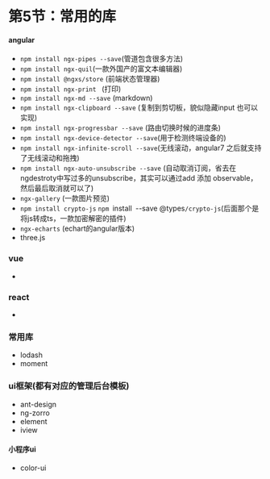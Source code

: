# 第5节：常用的库

#### angular

* `npm install ngx-pipes --save`(管道包含很多方法)
* `npm install ngx-quil`(一款外国产的富文本编辑器)
* `npm install @ngxs/store` (前端状态管理器)
* `npm install ngx-print ` (打印)
* `npm install ngx-md --save` (markdown)
* `npm install ngx-clipboard --save` (复制到剪切板，貌似隐藏input 也可以实现)
* `npm install ngx-progressbar --save` (路由切换时候的进度条)
* `npm install ngx-device-detector --save`(用于检测终端设备的)
* `npm install ngx-infinite-scroll --save`(无线滚动，angular7 之后就支持了无线滚动和拖拽)
* `npm install ngx-auto-unsubscribe --save` (自动取消订阅，省去在ngdestroty中写过多的unsubscribe，其实可以通过add 添加 observable，然后最后取消就可以了)
* `ngx-gallery` (一款图片预览)
* `npm install crypto-js` ``npm ``install` `--save @types``/crypto-js``(后面那个是将js转成ts，一款加密解密的插件)
* `ngx-echarts` (echart的angular版本)
* three.js 

### vue

- 

### react

- 

### 常用库

- lodash
- moment

### ui框架(都有对应的管理后台模板)

- ant-design
- ng-zorro
- element
- iview

#### 小程序ui

- color-ui

